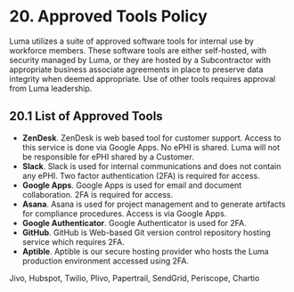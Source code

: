 # 20. Approved Tools Policy

Luma utilizes a suite of approved software tools for internal use by workforce members. These software tools are either self-hosted, with security managed by Luma, or they are hosted by a Subcontractor with appropriate business associate agreements in place to preserve data integrity when deemed appropriate. Use of other tools requires approval from Luma leadership.

## 20.1 List of Approved Tools

* **ZenDesk**. ZenDesk is web based tool for customer support. Access to this service is done via Google Apps. No ePHI is shared. Luma will not be responsible for ePHI shared by a Customer.
* **Slack**. Slack is used for internal communications and does not contain any ePHI. Two factor authentication (2FA) is required for access.
* **Google Apps**. Google Apps is used for email and document collaboration. 2FA is required for access.
* **Asana**. Asana is used for project management and to generate artifacts for compliance procedures. Access is via Google Apps.
* **Google Authenticator**. Google Authenticator is used for 2FA.
* **GitHub**. GitHub is Web-based Git version control repository hosting service which requires 2FA.
* **Aptible**. Aptible is our secure hosting provider who hosts the Luma production environment accessed using 2FA.

Jivo, Hubspot, Twilio, Plivo, Papertrail, SendGrid, Periscope, Chartio
